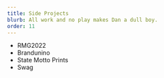 ```yaml
---
title: Side Projects
blurb: All work and no play makes Dan a dull boy.
order: 11
---
```


- RMG2022
- Brandunino
- State Motto Prints
- Swag
